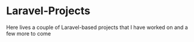 # Laravel-Projects
Here lives a couple of Laravel-based projects that I have worked on and a few more to come
